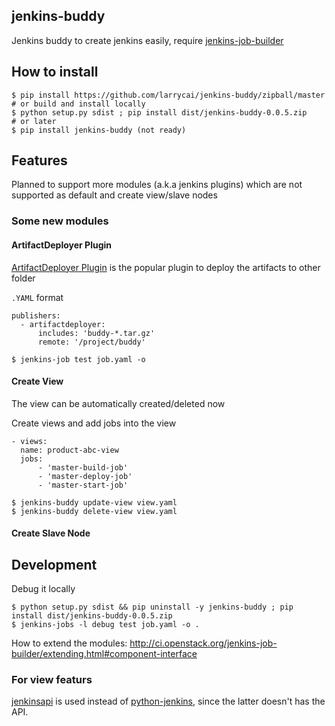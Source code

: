 ## jenkins-buddy ##

Jenkins buddy to create jenkins easily, require [jenkins-job-builder](http://ci.openstack.org/jenkins-job-builder/)

## How to install ##
 
	$ pip install https://github.com/larrycai/jenkins-buddy/zipball/master
	# or build and install locally
	$ python setup.py sdist ; pip install dist/jenkins-buddy-0.0.5.zip
	# or later
	$ pip install jenkins-buddy (not ready)	
	
## Features ##

Planned to support more modules (a.k.a jenkins plugins) which are not supported as default and create view/slave nodes 

### Some new modules ###

#### ArtifactDeployer Plugin ####

[ArtifactDeployer Plugin](https://wiki.jenkins-ci.org/display/JENKINS/ArtifactDeployer+Plugin) is the popular plugin to deploy the artifacts to other folder

`.YAML` format

    publishers:
      - artifactdeployer: 
          includes: 'buddy-*.tar.gz'
          remote: '/project/buddy'

    $ jenkins-job test job.yaml -o

#### Create View ####

The view can be automatically created/deleted now

Create views and add jobs into the view

    - views:
      name: product-abc-view
      jobs:
          - 'master-build-job'
          - 'master-deploy-job'
          - 'master-start-job'

	$ jenkins-buddy update-view view.yaml
	$ jenkins-buddy delete-view view.yaml

#### Create Slave Node ####

## Development ##

Debug it locally

	$ python setup.py sdist && pip uninstall -y jenkins-buddy ; pip install dist/jenkins-buddy-0.0.5.zip
	$ jenkins-jobs -l debug test job.yaml -o .

How to extend the modules: http://ci.openstack.org/jenkins-job-builder/extending.html#component-interface

### For view featurs ###

[jenkinsapi](https://github.com/salimfadhley/jenkinsapi/) is used instead of [python-jenkins](http://pythonhosted.org/python-jenkins/), since the latter doesn't has the API.